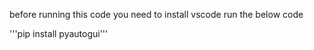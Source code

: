 before running this code you need to install vscode
run the below code

'''pip install pyautogui'''
